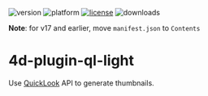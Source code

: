 ![version](https://img.shields.io/badge/version-16%2B-8331AE)
![platform](https://img.shields.io/static/v1?label=platform&message=mac-intel%20|%20mac-arm&color=blue)
[![license](https://img.shields.io/github/license/miyako/4d-plugin-ql-light)](LICENSE)
![downloads](https://img.shields.io/github/downloads/miyako/4d-plugin-ql-light/total)

**Note**: for v17 and earlier, move `manifest.json` to `Contents`

# 4d-plugin-ql-light
Use [QuickLook](https://developer.apple.com/documentation/quicklook) API to generate thumbnails.
